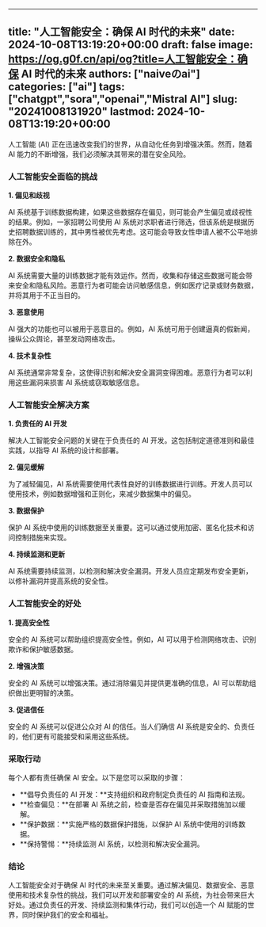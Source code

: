 
---
title: "人工智能安全：确保 AI 时代的未来"
date: 2024-10-08T13:19:20+00:00
draft: false
image: https://og.g0f.cn/api/og?title=人工智能安全：确保 AI 时代的未来
authors: ["naiveのai"]
categories: ["ai"]
tags: ["chatgpt","sora","openai","Mistral AI"]
slug: "20241008131920"
lastmod: 2024-10-08T13:19:20+00:00
---
人工智能 (AI) 正在迅速改变我们的世界，从自动化任务到增强决策。然而，随着 AI 能力的不断增强，我们必须解决其带来的潜在安全风险。

### 人工智能安全面临的挑战

**1. 偏见和歧视**

AI 系统基于训练数据构建，如果这些数据存在偏见，则可能会产生偏见或歧视性的结果。例如，一家招聘公司使用 AI 系统对求职者进行筛选，但该系统是根据历史招聘数据训练的，其中男性被优先考虑。这可能会导致女性申请人被不公平地排除在外。

**2. 数据安全和隐私**

AI 系统需要大量的训练数据才能有效运作。然而，收集和存储这些数据可能会带来安全和隐私风险。恶意行为者可能会访问敏感信息，例如医疗记录或财务数据，并将其用于不正当目的。

**3. 恶意使用**

AI 强大的功能也可以被用于恶意目的。例如，AI 系统可用于创建逼真的假新闻，操纵公众舆论，甚至发动网络攻击。

**4. 技术复杂性**

AI 系统通常非常复杂，这使得识别和解决安全漏洞变得困难。恶意行为者可以利用这些漏洞来损害 AI 系统或窃取敏感信息。

### 人工智能安全解决方案

**1. 负责任的 AI 开发**

解决人工智能安全问题的关键在于负责任的 AI 开发。这包括制定道德准则和最佳实践，以指导 AI 系统的设计和部署。

**2. 偏见缓解**

为了减轻偏见，AI 系统需要使用代表性良好的训练数据进行训练。开发人员可以使用技术，例如数据增强和正则化，来减少数据集中的偏见。

**3. 数据保护**

保护 AI 系统中使用的训练数据至关重要。这可以通过使用加密、匿名化技术和访问控制措施来实现。

**4. 持续监测和更新**

AI 系统需要持续监测，以检测和解决安全漏洞。开发人员应定期发布安全更新，以修补漏洞并提高系统的安全性。

### 人工智能安全的好处

**1. 提高安全性**

安全的 AI 系统可以帮助组织提高安全性。例如，AI 可以用于检测网络攻击、识别欺诈和保护敏感数据。

**2. 增强决策**

安全的 AI 系统可以增强决策。通过消除偏见并提供更准确的信息，AI 可以帮助组织做出更明智的决策。

**3. 促进信任**

安全的 AI 系统可以促进公众对 AI 的信任。当人们确信 AI 系统是安全的、负责任的，他们更有可能接受和采用这些系统。

### 采取行动

每个人都有责任确保 AI 安全。以下是您可以采取的步骤：

* **倡导负责任的 AI 开发：**支持组织和政府制定负责任的 AI 指南和法规。
* **检查偏见：**在部署 AI 系统之前，检查是否存在偏见并采取措施加以缓解。
* **保护数据：**实施严格的数据保护措施，以保护 AI 系统中使用的训练数据。
* **保持警惕：**持续监测 AI 系统，以检测和解决安全漏洞。

### 结论

人工智能安全对于确保 AI 时代的未来至关重要。通过解决偏见、数据安全、恶意使用和技术复杂性的挑战，我们可以开发和部署安全的 AI 系统，为社会带来巨大好处。通过负责任的开发、持续监测和集体行动，我们可以创造一个 AI 赋能的世界，同时保护我们的安全和福祉。